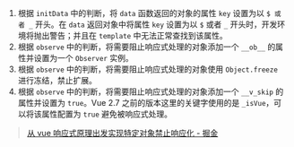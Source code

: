 1. 根据 `initData` 中的判断，将 `data` 函数返回的对象的属性 `key` 设置为以 `$ 或者 _` 开头。在 `data` 返回对象中将属性 `key` 设置为以 `$` 或者 `_` 开头时，开发环境将抛出警告；并且在 `template` 中无法正常查找到该属性。
2. 根据 `observe` 中的判断，将需要阻止响应式处理的对象添加一个 `__ob__` 的属性并设置为一个 `Observer` 实例。
3. 根据 `observe` 中的判断，将需要阻止响应式处理的对象使用 `Object.freeze` 进行冻结，禁止扩展。
4. 根据 `observe` 中的判断，将需要阻止响应式处理的对象添加一个 `__v_skip` 的属性并设置为 `true`。Vue 2.7 之前的版本这里的关键字使用的是 `_isVue`，可以将该属性配置为 `true` 避免被响应式处理。

> [从 vue 响应式原理出发实现特定对象禁止响应化 - 掘金](https://juejin.cn/post/7153289586725093390)